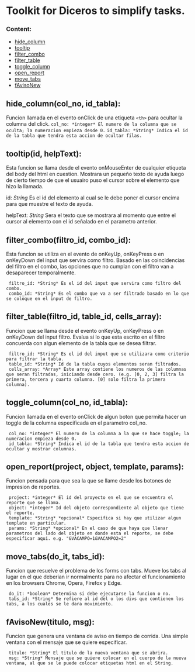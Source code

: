# Toolkit for Diceros to simplify tasks.

### Content:
- [hide_column](#hide_column(col_no,-id_tabla))
- [tooltip](#tooltip(id,-helpText))
- [filter_combo](#filter_combo(filtro_id,-combo_id))
- [filter_table](#filter_table(filtro_id,-table_id,-cells_array))
- [toggle_column](#toggle_column(col_no,-id_tabla))
- [open_report](#open_report(project,-object,-template,-params))
- [move_tabs](#move_tabs(do_it,-tabs_id))
- [fAvisoNew](#fAvisoNew(titulo,-msg))

## hide_column(col_no, id_tabla):
Funcion llamada en el evento onClick de una etiqueta ```<th>``` para ocultar la columna del click.
```col_no: *integer* El numero de la columna que se oculta; la numeracion empieza desde 0.```
```id_tabla: *String* Indica el id de la tabla que tendra esta accion de ocultar filas.```

## tooltip(id, helpText):
Esta funcion se llama desde el evento onMouseEnter de cualquier etiqueta del body del html en cuestion. Mostrara un pequeño texto de ayuda luego de cierto tiempo de que el usuairo puso el cursor sobre el elemento que hizo la llamada.

 id: *String* Es el id del elemento al cual se le debe poner el cursor encima para que muestre el texto de ayuda.

 helpText: *String* Sera el texto que se mostrara al momento que entre el cursor al elemento con el id señalado en el parametro anterior.

## filter_combo(filtro_id, combo_id):
Esta funcion se utiliza en el evento de onKeyUp, onKeyPress o en onKeyDown del input que servira como filtro. Basado en las coincidencias del filtro en el combo, las opciones que no cumplan con	el filtro van a desaparecer temporalmente.
```
 filtro_id: *String* Es el id del input que servira como filtro del combo.
 combo_id: *String* Es el combo que va a ser filtrado basado en lo que se coloque en el input de filtro.
```
## filter_table(filtro_id, table_id, cells_array):
Funcion que se llama desde el evento onKeyUp, onKeyPress o en onKeyDown del input filtro. Evalua si lo que esta escrito en el filtro concuerda con algun elemento de la tabla que se desea filtrar.
```
 filtro_id: *String* Es el id del input que se utilizara como criterio para filtrar la tabla.
 table_id: *String* Id de la tabla cuyos elementos seran filtrados.
 cells_array: *Array* Este array contiene los numeros de las columnas que seran filtradas, iniciando desde cero. (e.g. [0, 2, 3] filtra la primera, tercera y cuarta columna. [0] solo filtra la primera columna).
```
## toggle_column(col_no, id_tabla):
Funcion llamada en el evento onClick de algun boton que permita hacer un toggle de la columna especificada en el parametro col_no.
```
 col_no: *integer* El numero de la columna a la que se hace toggle; la numeracion empieza desde 0.
 id_tabla: *String* Indica el id de la tabla que tendra esta accion de ocultar y mostrar columnas.
```
## open_report(project, object, template, params):
Funcion pensada para que sea la que se llame desde los botones de impresion de reportes.
```
 project: *integer* El id del proyecto en el que se encuentra el reporte que se llama.
 object: *integer* Id del objeto correspondiente al objeto que tiene el reporte.
 template: *String* *opcional* Especifica si hay que utilizar algun template en particular.
 params: *String* *opcional* En el caso de que haya que llenar parametros del lado del objeto en donde esta el reporte, se debe especificar aqui. e.g. "&VACAMPO=1&VACAMPO2=2"
```
## move_tabs(do_it, tabs_id):
Funcion que resuelve el problema de los forms con tabs. Mueve los tabs al lugar en el que deberian ir normalmente para no afectar el funcionamiento en los browsers Chrome, Opera, Firefox y Edge.
```
 do_it: *boolean* Determina si debe ejecutarse la funcion o no.
 tabs_id: *String* Se refiere al id del o los divs que contienen los tabs, a los cuales se le dara movimiento.
```
## fAvisoNew(titulo, msg):
Funcion que genera una ventana de aviso en tiempo de corrida. Una simple ventana con el mensaje que se quiere especificar.
```
 titulo: *String* El titulo de la nueva ventana que se abrira.
 msg: *String* Mensaje que se quiere colocar en el cuerpo de la nueva ventana, al que se le puede colocar etiquetas html en el String.
 ```